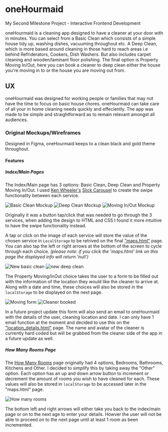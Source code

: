 # oneHourmaid
My Second Milestone Project - Interactive Frontend Development

oneHourmaid is a cleaning app designed to have a cleaner at your door with in minutes. You can select from a Basic Clean which consists of a simple house tidy up, washing dishes, vacuuming throughout etc. A Deep Clean, which is more based around cleaning in those hard to reach areas i.e behind Refriderators, Cookers, Dish Washers. But also includes carpet cleaning and wooden/laminant floor polishing. The final option is Property Moving In/Out, here you can book a cleaner to deep clean either the house you're moving in to or the house you are moving out from.

## UX
oneHourmaid was designed for working people or families that may not have the time to focus on basic house chores. oneHourmaid can take care of all your in home cleaning needs quickly and effeciently. The app was made to be simple and straightforward as to remain relevant amongst all audiences. 

### Original Mockups/Wireframes
Designed in Figma, oneHourmaid keeps to a clean black and gold theme throughout.

#### Features
##### Index/Main Pages

The Index/Main page has 3 options: Basic Clean, Deep Clean and Property Moving In/Out. I used [Ken Wheeler's](http://kenwheeler.github.io/) [Slick Carousel](https://kenwheeler.github.io/slick/) to create the swipe functionality between each service.

![Basic Clean Mockup](https://github.com/DelroyBrown28/oneHourmaid4/blob/master/assets/images/README_images/basic_clean_page.png)
![Deep Clean Mockup](https://github.com/DelroyBrown28/oneHourmaid4/blob/master/assets/images/README_images/deep_clean_page.png)
![Moving In/Out Mockup](https://github.com/DelroyBrown28/oneHourmaid4/blob/master/assets/images/README_images/moving_in_out_page.png)


Originally it was a button tap/click that was needed to go through the 3 services, when adding the design to HTML and CSS I found it more intuitive to have the swipe functionality instead.

A tap or click on the image of each service will store the value of the chosen service in ```LocalStorage``` to be retrived on the final ["maps.html"](https://delroybrown28.github.io/oneHourmaid4/map.html) page. You can also tap the left or right arrows at the bottom of the screen to cycle through each choice.
 *(please note: if you click the 'maps.html' link on this page the displayed info will return 'null')*
 
 ![New basic clean](https://github.com/DelroyBrown28/oneHourmaid4/blob/master/assets/images/README_images/newbasicclean.png)
 ![new deep clean](https://github.com/DelroyBrown28/oneHourmaid4/blob/master/assets/images/README_images/newdeepclean.png)

The Property Moving/InOut choice takes the user to a form to be filled out with the information of the location they would like the cleaner to arrive at. Along with a date and time, these choices will also be stored in the ```localStorage``` to be displayed on the next page.

![Moving form](https://github.com/DelroyBrown28/oneHourmaid4/blob/master/assets/images/README_images/movingform.png)
![Cleaner booked](https://github.com/DelroyBrown28/oneHourmaid4/blob/master/assets/images/README_images/cleanerbooked.png)

In a future project update this form will also send an email to oneHourmaid with the details of the user, cleaning location and date. I can only have 1 email function at the moment and decided to use this on the ["location_details.html"](https://delroybrown28.github.io/oneHourmaid4/location_details.html) page. The name and avatar of the cleaner is currently hard coded but will be grabbed from the cleaner side of the app in a future update as well.

##### How Many Rooms Page
The [How Many Rooms](https://delroybrown28.github.io/oneHourmaid4/number_of_rooms.html) page originally had 4 options, Bedrooms, Bathrooms, Kitchens and Other. I decided to simplify this by taking away the "Other" option. Each option has an up and down arrow button to increment or decrement the amount of rooms you wish to have cleaned for each. These values will also be stored in ```localStorage``` to be accessed later in the "maps.html" page.

![How many rooms](https://github.com/DelroyBrown28/oneHourmaid4/blob/master/assets/images/README_images/howManyRoomspage.png)

The bottom left and right arrows will either take you back to the index/main page or on to the next age to enter your details. Howver the user will not be able to proceed on to the next page until at least 1 room as been incremented.
